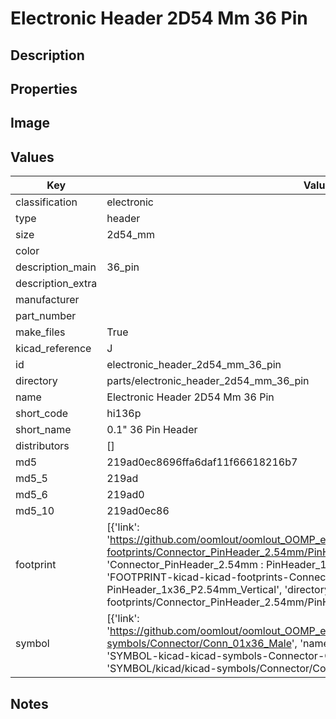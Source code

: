 # Electronic Header 2D54 Mm 36 Pin

## Description

## Properties


## Image


## Values

| Key | Value |
| --- | --- |
| classification | electronic |
| type | header |
| size | 2d54_mm |
| color |  |
| description_main | 36_pin |
| description_extra |  |
| manufacturer |  |
| part_number |  |
| make_files | True |
| kicad_reference | J |
| id | electronic_header_2d54_mm_36_pin |
| directory | parts/electronic_header_2d54_mm_36_pin |
| name | Electronic Header 2D54 Mm 36 Pin |
| short_code | hi136p |
| short_name | 0.1" 36 Pin Header |
| distributors | [] |
| md5 | 219ad0ec8696ffa6daf11f66618216b7 |
| md5_5 | 219ad |
| md5_6 | 219ad0 |
| md5_10 | 219ad0ec86 |
| footprint | [{'link': 'https://github.com/oomlout/oomlout_OOMP_eda_V2/tree/main/FOOTPRINT/kicad/kicad-footprints/Connector_PinHeader_2.54mm/PinHeader_1x36_P2.54mm_Vertical', 'name': 'Connector_PinHeader_2.54mm : PinHeader_1x36_P2.54mm_Vertical', 'id': 'FOOTPRINT-kicad-kicad-footprints-Connector_PinHeader_2.54mm-PinHeader_1x36_P2.54mm_Vertical', 'directory': 'FOOTPRINT/kicad/kicad-footprints/Connector_PinHeader_2.54mm/PinHeader_1x36_P2.54mm_Vertical/'}] |
| symbol | [{'link': 'https://github.com/oomlout/oomlout_OOMP_eda_V2/tree/main/SYMBOL/kicad/kicad-symbols/Connector/Conn_01x36_Male', 'name': 'Connector : Conn_01x36_Male', 'id': 'SYMBOL-kicad-kicad-symbols-Connector-Conn_01x36_Male', 'directory': 'SYMBOL/kicad/kicad-symbols/Connector/Conn_01x36_Male/'}] |

## Notes

